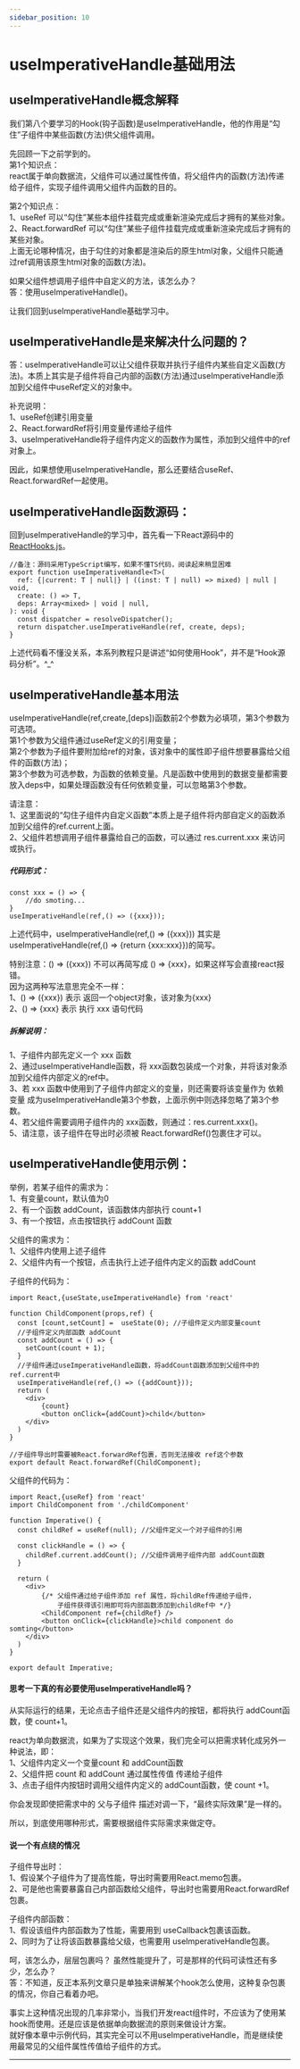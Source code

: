 ```yaml
---
sidebar_position: 10
---
```

 # useImperativeHandle基础用法

## useImperativeHandle概念解释
我们第八个要学习的Hook(钩子函数)是useImperativeHandle，他的作用是“勾住”子组件中某些函数(方法)供父组件调用。  

先回顾一下之前学到的。  
第1个知识点：  
react属于单向数据流，父组件可以通过属性传值，将父组件内的函数(方法)传递给子组件，实现子组件调用父组件内函数的目的。  

第2个知识点：    
1、useRef 可以“勾住”某些本组件挂载完成或重新渲染完成后才拥有的某些对象。  
2、React.forwardRef 可以“勾住”某些子组件挂载完成或重新渲染完成后才拥有的某些对象。  
上面无论哪种情况，由于勾住的对象都是渲染后的原生html对象，父组件只能通过ref调用该原生html对象的函数(方法)。

如果父组件想调用子组件中自定义的方法，该怎么办？  
答：使用useImperativeHandle()。

让我们回到useImperativeHandle基础学习中。


## useImperativeHandle是来解决什么问题的？
答：useImperativeHandle可以让父组件获取并执行子组件内某些自定义函数(方法)。本质上其实是子组件将自己内部的函数(方法)通过useImperativeHandle添加到父组件中useRef定义的对象中。  

补充说明：  
1、useRef创建引用变量  
2、React.forwardRef将引用变量传递给子组件  
3、useImperativeHandle将子组件内定义的函数作为属性，添加到父组件中的ref对象上。  

因此，如果想使用useImperativeHandle，那么还要结合useRef、React.forwardRef一起使用。   


## useImperativeHandle函数源码：  
回到useImperativeHandle的学习中，首先看一下React源码中的[ReactHooks.js](https://github.com/facebook/react/blob/master/packages/react/src/ReactHooks.js)。  

    //备注：源码采用TypeScript编写，如果不懂TS代码，阅读起来稍显困难
    export function useImperativeHandle<T>(
      ref: {|current: T | null|} | ((inst: T | null) => mixed) | null | void,
      create: () => T,
      deps: Array<mixed> | void | null,
    ): void {
      const dispatcher = resolveDispatcher();
      return dispatcher.useImperativeHandle(ref, create, deps);
    }

上述代码看不懂没关系，本系列教程只是讲述“如何使用Hook”，并不是“Hook源码分析”。^_^  


## useImperativeHandle基本用法
useImperativeHandle(ref,create,[deps])函数前2个参数为必填项，第3个参数为可选项。  
第1个参数为父组件通过useRef定义的引用变量；  
第2个参数为子组件要附加给ref的对象，该对象中的属性即子组件想要暴露给父组件的函数(方法)；  
第3个参数为可选参数，为函数的依赖变量。凡是函数中使用到的数据变量都需要放入deps中，如果处理函数没有任何依赖变量，可以忽略第3个参数。

请注意：  
1、这里面说的“勾住子组件内自定义函数”本质上是子组件将内部自定义的函数添加到父组件的ref.current上面。  
2、父组件若想调用子组件暴露给自己的函数，可以通过 res.current.xxx 来访问或执行。  


##### 代码形式：  

    const xxx = () => {
        //do smoting...
    }
    useImperativeHandle(ref,() => ({xxx}));

上述代码中，useImperativeHandle(ref,() => ({xxx})) 其实是 useImperativeHandle(ref,() => {return {xxx:xxx}})的简写。  

特别注意：() => ({xxx}) 不可以再简写成 () => {xxx}，如果这样写会直接react报错。  
因为这两种写法意思完全不一样：  
1、() => ({xxx}) 表示 返回一个object对象，该对象为{xxx}  
2、() => {xxx} 表示 执行 xxx 语句代码  


##### 拆解说明：  

1、子组件内部先定义一个 xxx 函数  
2、通过useImperativeHandle函数，将 xxx函数包装成一个对象，并将该对象添加到父组件内部定义的ref中。  
3、若 xxx 函数中使用到了子组件内部定义的变量，则还需要将该变量作为 依赖变量 成为useImperativeHandle第3个参数，上面示例中则选择忽略了第3个参数。  
4、若父组件需要调用子组件内的 xxx函数，则通过：res.current.xxx()。  
5、请注意，该子组件在导出时必须被 React.forwardRef()包裹住才可以。  


## useImperativeHandle使用示例：  

举例，若某子组件的需求为：  
1、有变量count，默认值为0  
2、有一个函数 addCount，该函数体内部执行 count+1  
3、有一个按钮，点击按钮执行 addCount 函数

父组件的需求为：  
1、父组件内使用上述子组件  
2、父组件内有一个按钮，点击执行上述子组件内定义的函数 addCount

子组件的代码为：  

    import React,{useState,useImperativeHandle} from 'react'

    function ChildComponent(props,ref) {
      const [count,setCount] =  useState(0); //子组件定义内部变量count
      //子组件定义内部函数 addCount
      const addCount = () => {
        setCount(count + 1);
      }
      //子组件通过useImperativeHandle函数，将addCount函数添加到父组件中的ref.current中
      useImperativeHandle(ref,() => ({addCount}));
      return (
        <div>
            {count}
            <button onClick={addCount}>child</button>
        </div>
      )
    }

    //子组件导出时需要被React.forwardRef包裹，否则无法接收 ref这个参数
    export default React.forwardRef(ChildComponent);


父组件的代码为：  

    import React,{useRef} from 'react'
    import ChildComponent from './childComponent'

    function Imperative() {
      const childRef = useRef(null); //父组件定义一个对子组件的引用

      const clickHandle = () => {
        childRef.current.addCount(); //父组件调用子组件内部 addCount函数
      }

      return (
        <div>
            {/* 父组件通过给子组件添加 ref 属性，将childRef传递给子组件，
                子组件获得该引用即可将内部函数添加到childRef中 */}
            <ChildComponent ref={childRef} />
            <button onClick={clickHandle}>child component do somting</button>
        </div>
      )
    }

    export default Imperative;


#### 思考一下真的有必要使用useImperativeHandle吗？

从实际运行的结果，无论点击子组件还是父组件内的按钮，都将执行 addCount函数，使 count+1。  

react为单向数据流，如果为了实现这个效果，我们完全可以把需求转化成另外一种说法，即：  
1、父组件内定义一个变量count 和 addCount函数  
2、父组件把 count 和 addCount 通过属性传值 传递给子组件  
3、点击子组件内按钮时调用父组件内定义的 addCount函数，使 count +1。

你会发现即使把需求中的 父与子组件 描述对调一下，“最终实际效果”是一样的。  

所以，到底使用哪种形式，需要根据组件实际需求来做定夺。  


#### 说一个有点绕的情况
子组件导出时：  
1、假设某个子组件为了提高性能，导出时需要用React.memo包裹。  
2、可是他也需要暴露自己内部函数给父组件，导出时也需要用React.forwardRef包裹。  

子组件内部函数：  
1、假设该组件内部函数为了性能，需要用到 useCallback包裹该函数。  
2、同时为了让将该函数暴露给父级，也需要用 useImperativeHandle包裹。

呵，该怎么办，层层包裹吗？  虽然性能提升了，可是那样的代码可读性还有多少，怎么办？  
答：不知道，反正本系列文章只是单独来讲解某个hook怎么使用，这种复杂包裹的情况，你自己看着办吧。  

事实上这种情况出现的几率非常小，当我们开发react组件时，不应该为了使用某hook而使用。还是应该是依据单向数据流的原则来做设计方案。  
就好像本章中示例代码，其实完全可以不用useImperativeHandle，而是继续使用最常见的父组件属性传值给子组件的方式。   


---
 